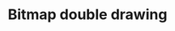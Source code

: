 ---
title: 'Bitmap double drawing'
redirect_to:
  - 'https://discuss.pencil2d.org/t/bitmap-double-drawing/1095'
---